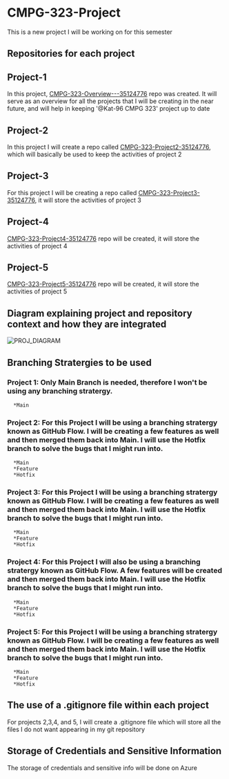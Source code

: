 # CMPG-323-Project
This is a new project I will be working on for this semester

## Repositories for each project 

## Project-1

In this project, [CMPG-323-Overview---35124776](https://github.com/Kat-96/CMPG-323-Overview---35124776) repo was created. It will serve as an overview for all the projects that I will be creating in the near future, and will help in keeping '@Kat-96 CMPG 323' project up to date

## Project-2

In this project I will create a repo called [CMPG-323-Project2-35124776](https://github.com/Kat-96/CMPG-323-Project2-35124776), which will basically be used to keep the activities of project 2

## Project-3

For this project I will be creating a repo called [CMPG-323-Project3-35124776](https://github.com/Kat-96/CMPG-323-Project3-35124776), it will store the activities of project 3

## Project-4

[CMPG-323-Project4-35124776](https://github.com/Kat-96/CMPG-323-Project4-35124776) repo will be created, it will store the activities of project 4

## Project-5

[CMPG-323-Project5-35124776](https://github.com/Kat-96/CMPG-323-Project5-35124776) repo will be created, it will store the activities of project 5

## Diagram explaining project and repository context and how they are integrated
  ![PROJ_DIAGRAM](https://user-images.githubusercontent.com/90704811/185258451-8a78f6f5-faba-469d-b534-e618be914134.png)

## Branching Stratergies to be used
  ### Project 1: Only Main Branch is needed, therefore I won't be using any branching stratergy.
      *Main
  
  ### Project 2: For this Project I will be using a branching stratergy known as GitHub Flow. I will be creating a few features as well and then merged them back into       Main. I will use the Hotfix branch to solve the bugs that I might run into.
      *Main
      *Feature
      *Hotfix  
      
   ### Project 3: For this Project I will be using a branching stratergy known as GitHub Flow. I will be creating a few features as well and then merged them back into       Main. I will use the Hotfix branch to solve the bugs that I might run into.
      *Main
      *Feature
      *Hotfix 
      
  ### Project 4: For this Project I will also be using a branching stratergy known as GitHub Flow. A few features will be created and then merged them back into             Main. I will use the Hotfix branch to solve the bugs that I might run into.
      *Main
      *Feature
      *Hotfix 
      
   ### Project 5: For this Project I will be using a branching stratergy known as GitHub Flow. I will be creating a few features as well and then merged them back into       Main. I will use the Hotfix branch to solve the bugs that I might run into.
      *Main
      *Feature
      *Hotfix 
    
 ## The use of a .gitignore file within each project
   For projects 2,3,4, and 5, I will create a .gitignore file which will store all the files I do not want appearing in my git repository

 ## Storage of Credentials and Sensitive Information
  The storage of credentials and sensitive info will be done on Azure
